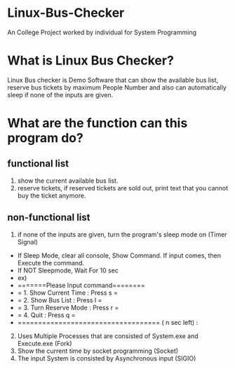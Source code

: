 # Linux-Bus-Checker
An College Project worked by individual for System Programming

# What is Linux Bus Checker?
Linux Bus checker is Demo Software that can show the available bus list, reserve bus tickets by maximum People Number
and also can automatically sleep if none of the inputs are given.

# What are the function can this program do?
## functional list

1. show the current available bus list.
2. reserve tickets, if reserved tickets are sold out, print text that you cannot buy the ticket anymore.

## non-functional list

1. if none of the inputs are given, turn the program's sleep mode on (Timer Signal)
- If Sleep Mode, clear all console, Show Command. If input comes, then Execute the command.
- If NOT Sleepmode, Wait For 10 sec
- ex)
- =======Please Input command========
- =  1. Show Current Time : Press s =
- =  2. Show Bus List : Press l     =
- =  3. Turn Reserve Mode : Press r =
- =  4. Quit : Press q =
- =================================== ( n sec left)
:

2. Uses Multiple Processes that are consisted of System.exe and Execute.exe (Fork)
3. Show the current time by socket programming (Socket)
4. The input System is consisted by Asynchronous input (SIGIO)
